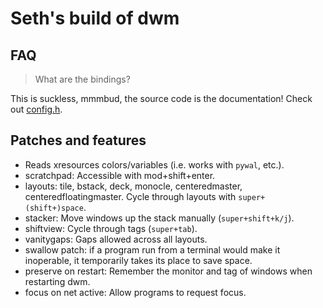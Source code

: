 # Seth's build of dwm

## FAQ

> What are the bindings?

This is suckless, mmmbud, the source code is the documentation! Check out [config.h](config.h).

## Patches and features

- Reads xresources colors/variables (i.e. works with `pywal`, etc.).
- scratchpad: Accessible with mod+shift+enter.
- layouts: tile, bstack, deck, monocle, centeredmaster, centeredfloatingmaster. Cycle through layouts with `super+(shift+)space`.
- stacker: Move windows up the stack manually (`super+shift+k/j`).
- shiftview: Cycle through tags (`super+tab`).
- vanitygaps: Gaps allowed across all layouts.
- swallow patch: if a program run from a terminal would make it inoperable, it temporarily takes its place to save space.
- preserve on restart: Remember the monitor and tag of windows when restarting dwm.
- focus on net active: Allow programs to request focus.
